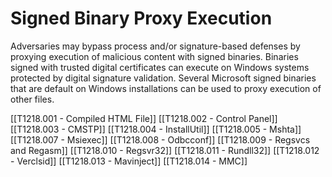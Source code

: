 # Signed Binary Proxy Execution

Adversaries may bypass process and/or signature-based defenses by proxying execution of malicious content with signed binaries. Binaries signed with trusted digital certificates can execute on Windows systems protected by digital signature validation. Several Microsoft signed binaries that are default on Windows installations can be used to proxy execution of other files.

[[T1218.001 - Compiled HTML File]]
[[T1218.002 - Control Panel]]
[[T1218.003 - CMSTP]]
[[T1218.004 - InstallUtil]]
[[T1218.005 - Mshta]]
[[T1218.007 - Msiexec]]
[[T1218.008 - Odbcconf]]
[[T1218.009 - Regsvcs and Regasm]]
[[T1218.010 - Regsvr32]]
[[T1218.011 - Rundll32]]
[[T1218.012 - Verclsid]]
[[T1218.013 - Mavinject]]
[[T1218.014 - MMC]]